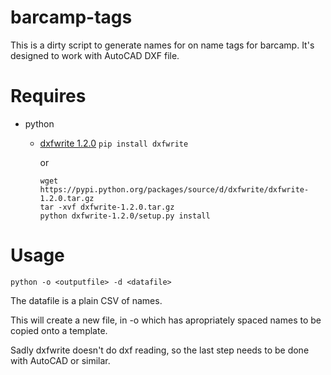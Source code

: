 barcamp-tags
============

This is a dirty script to generate names for on name tags for barcamp. It's designed to work with AutoCAD DXF file.

# Requires

- python
    - [dxfwrite 1.2.0](https://pypi.python.org/pypi/dxfwrite/1.2.0)
	    `pip install dxfwrite`

	    or
	    
	    ```
	    wget https://pypi.python.org/packages/source/d/dxfwrite/dxfwrite-1.2.0.tar.gz
	    tar -xvf dxfwrite-1.2.0.tar.gz
	    python dxfwrite-1.2.0/setup.py install
	    ```

# Usage

`python -o <outputfile> -d <datafile>`

The datafile is a plain CSV of names.

This will create a new file, in -o which has apropriately spaced names to be copied onto a template.

Sadly dxfwrite doesn't do dxf reading, so the last step needs to be done with AutoCAD or similar.
